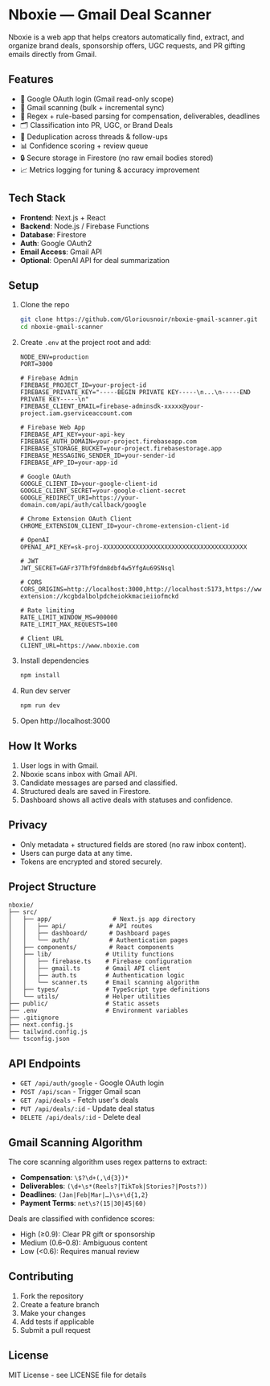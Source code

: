 # Nboxie — Gmail Deal Scanner

Nboxie is a web app that helps creators automatically find, extract, and organize brand deals, sponsorship offers, UGC requests, and PR gifting emails directly from Gmail.

## Features
- 🔑 Google OAuth login (Gmail read-only scope)
- 📩 Gmail scanning (bulk + incremental sync)
- 🧠 Regex + rule-based parsing for compensation, deliverables, deadlines
- 🗂️ Classification into PR, UGC, or Brand Deals
- 🔁 Deduplication across threads & follow-ups
- 📊 Confidence scoring + review queue
- 🔒 Secure storage in Firestore (no raw email bodies stored)
- 📈 Metrics logging for tuning & accuracy improvement

## Tech Stack
- **Frontend**: Next.js + React
- **Backend**: Node.js / Firebase Functions
- **Database**: Firestore
- **Auth**: Google OAuth2
- **Email Access**: Gmail API
- **Optional**: OpenAI API for deal summarization

## Setup

1. Clone the repo
   ```bash
   git clone https://github.com/Gloriousnoir/nboxie-gmail-scanner.git
   cd nboxie-gmail-scanner
   ```

2. Create `.env` at the project root and add:
   ```env
   NODE_ENV=production
   PORT=3000

   # Firebase Admin
   FIREBASE_PROJECT_ID=your-project-id
   FIREBASE_PRIVATE_KEY="-----BEGIN PRIVATE KEY-----\n...\n-----END PRIVATE KEY-----\n"
   FIREBASE_CLIENT_EMAIL=firebase-adminsdk-xxxxx@your-project.iam.gserviceaccount.com

   # Firebase Web App
   FIREBASE_API_KEY=your-api-key
   FIREBASE_AUTH_DOMAIN=your-project.firebaseapp.com
   FIREBASE_STORAGE_BUCKET=your-project.firebasestorage.app
   FIREBASE_MESSAGING_SENDER_ID=your-sender-id
   FIREBASE_APP_ID=your-app-id

   # Google OAuth
   GOOGLE_CLIENT_ID=your-google-client-id
   GOOGLE_CLIENT_SECRET=your-google-client-secret
   GOOGLE_REDIRECT_URI=https://your-domain.com/api/auth/callback/google

   # Chrome Extension OAuth Client
   CHROME_EXTENSION_CLIENT_ID=your-chrome-extension-client-id

   # OpenAI
   OPENAI_API_KEY=sk-proj-XXXXXXXXXXXXXXXXXXXXXXXXXXXXXXXXXXXXXXXX

   # JWT
   JWT_SECRET=GAFr37Thf9fdm8dbf4w5YfgAu69SNsql

   # CORS
   CORS_ORIGINS=http://localhost:3000,http://localhost:5173,https://www.nboxie.com,chrome-extension://kcgbdalbolpdcheiokkmacieiiofmckd

   # Rate limiting
   RATE_LIMIT_WINDOW_MS=900000
   RATE_LIMIT_MAX_REQUESTS=100

   # Client URL
   CLIENT_URL=https://www.nboxie.com
   ```

3. Install dependencies
   ```bash
   npm install
   ```

4. Run dev server
   ```bash
   npm run dev
   ```

5. Open http://localhost:3000

## How It Works

1. User logs in with Gmail.
2. Nboxie scans inbox with Gmail API.
3. Candidate messages are parsed and classified.
4. Structured deals are saved in Firestore.
5. Dashboard shows all active deals with statuses and confidence.

## Privacy

- Only metadata + structured fields are stored (no raw inbox content).
- Users can purge data at any time.
- Tokens are encrypted and stored securely.

## Project Structure

```
nboxie/
├── src/
│   ├── app/                 # Next.js app directory
│   │   ├── api/            # API routes
│   │   ├── dashboard/      # Dashboard pages
│   │   └── auth/           # Authentication pages
│   ├── components/         # React components
│   ├── lib/               # Utility functions
│   │   ├── firebase.ts    # Firebase configuration
│   │   ├── gmail.ts       # Gmail API client
│   │   ├── auth.ts        # Authentication logic
│   │   └── scanner.ts     # Email scanning algorithm
│   ├── types/             # TypeScript type definitions
│   └── utils/             # Helper utilities
├── public/                # Static assets
├── .env                   # Environment variables
├── .gitignore
├── next.config.js
├── tailwind.config.js
└── tsconfig.json
```

## API Endpoints

- `GET /api/auth/google` - Google OAuth login
- `POST /api/scan` - Trigger Gmail scan
- `GET /api/deals` - Fetch user's deals
- `PUT /api/deals/:id` - Update deal status
- `DELETE /api/deals/:id` - Delete deal

## Gmail Scanning Algorithm

The core scanning algorithm uses regex patterns to extract:

- **Compensation**: `\$?\d+(,\d{3})*`
- **Deliverables**: `(\d+\s*(Reels?|TikTok|Stories?|Posts?))`
- **Deadlines**: `(Jan|Feb|Mar|…)\s+\d{1,2}`
- **Payment Terms**: `net\s?(15|30|45|60)`

Deals are classified with confidence scores:
- High (≥0.9): Clear PR gift or sponsorship
- Medium (0.6–0.8): Ambiguous content
- Low (<0.6): Requires manual review

## Contributing

1. Fork the repository
2. Create a feature branch
3. Make your changes
4. Add tests if applicable
5. Submit a pull request

## License

MIT License - see LICENSE file for details

